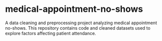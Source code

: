 # medical-appointment-no-shows
A data cleaning and preprocessing project analyzing medical appointment no-shows. This repository contains code and cleaned datasets used to explore factors affecting patient attendance.
